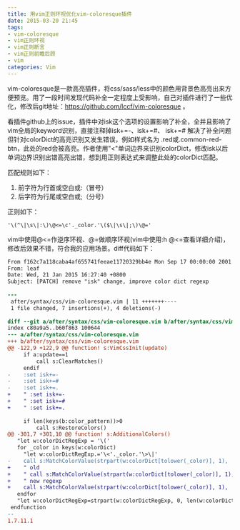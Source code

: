 ```yaml
---
title: 用vim正则环视优化vim-coloresque插件
date: 2015-03-20 21:45
tags:
- vim-coloresque
- vim正则环视
- vim正则断言
- vim正则前瞻后顾
- vim
categories: Vim
---
```


vim-coloresque是一款高亮插件，将css/sass/less中的颜色用背景色高亮出来方便预览。用了一段时间发现代码补全一定程度上受影响，自己对插件进行了一些优化，修改后git地址：https://github.com/lccf/vim-coloresque 。

看插件github上的issue，插件中对isk这个选项的设置影响了补全，全并且影响了vim全局的keyword识别，直接注释掉isk+=-、isk+=#、 isk+=# 解决了补全问题但针对colorDict的高亮识别又发生错误，例如样式名为 .red或.common-red-btn，此处的red会被高亮。作者使用"\<"单词边界来识别colorDict，修改isk以后单词边界识别出错高亮出错，想到用正则表达式来调整此处的colorDict匹配。

匹配规则如下：
1. 前字符为行首或空白或:（冒号）
2. 后字符为行尾或空白或;（分号）

正则如下：
```vim
'\(^\|\s\|:\)\@<=\c'._color.'\($\|\s\|;\)\@='
```

vim中使用@<=作逆序环视、@=做顺序环视(vim中使用:h @<=查看详细介绍)，修改后效果不错，符合我的应用场景。diff代码如下：
```diff
From f162c7a118caba4af655741feeae11720329bb4e Mon Sep 17 00:00:00 2001
From: leaf
Date: Wed, 21 Jan 2015 16:27:40 +0800
Subject: [PATCH] remove "isk" change, improve color dict regexp
 
---
 after/syntax/css/vim-coloresque.vim | 11 +++++++----
 1 file changed, 7 insertions(+), 4 deletions(-)
 
diff --git a/after/syntax/css/vim-coloresque.vim b/after/syntax/css/vim-coloresque.vim
index c80a9a5..b60f863 100644
--- a/after/syntax/css/vim-coloresque.vim
+++ b/after/syntax/css/vim-coloresque.vim
@@ -122,9 +122,9 @@ function! s:VimCssInit(update)
     if a:update==1
         call s:ClearMatches()
     endif
-    :set isk+=-
-    :set isk+=#
-    :set isk+=.
+    " :set isk+=-
+    " :set isk+=#
+    " :set isk+=.
  
     if len(keys(b:color_pattern))>0
         call s:RestoreColors()
@@ -301,7 +301,10 @@ function! s:AdditionalColors()
   "let w:colorDictRegExp = '\(' 
   for _color in keys(w:colorDict)
     "let w:colorDictRegExp.='\<'._color.'\>\|' 
-    call s:MatchColorValue(strpart(w:colorDict[tolower(_color)], 1), '\<\c'._color.'\>')
+    " old
+    " call s:MatchColorValue(strpart(w:colorDict[tolower(_color)], 1), '\<\c'._color.'\>')
+    " new regexp
+    call s:MatchColorValue(strpart(w:colorDict[tolower(_color)], 1), '\(^\|\s\|:\)\@<=\c'._color.'\($\|\s\|;\)\@=')
   endfor
   "let w:colorDictRegExp=strpart(w:colorDictRegExp, 0, len(w:colorDictRegExp)-2).'\)\c'
 endfunction
-- 
1.7.11.1
```